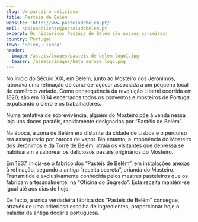 ```yaml
---
slug: Um parceiro delicioso!
title: Pastéis de Belém
website: 'http://www.pasteisdebelem.pt/'
mail: apoioaocliente@pasteisdebelem.pt
excerpt: Os históricos Pastéis de Belém são nossos parceiros!
country: Portugal
town: 'Belém, Lisboa'
header:
  image: /assets/images/pasteis-de-belem-logo1.jpg
  teaser: /assets/images/beta europe logo.png
---
```

No início do Século XIX, em Belém, junto ao Mosteiro dos Jerónimos, laborava uma refinação de cana-de-açúcar associada a um pequeno local de comércio variado. Como consequência da revolução Liberal ocorrida em 1820, são em 1834 encerrados todos os conventos e mosteiros de Portugal, expulsando o clero e os trabalhadores.



Numa tentativa de sobrevivência, alguém do Mosteiro põe à venda nessa loja uns doces pastéis, rapidamente designados por “Pastéis de Belém”.



Na época, a zona de Belém era distante da cidade de Lisboa e o percurso era assegurado por barcos de vapor. No entanto, a imponência do Mosteiro dos Jerónimos e da Torre de Belém, atraía os visitantes que depressa se habituaram a saborear os deliciosos pastéis originários do Mosteiro.



Em 1837, inicia-se o fabrico dos “Pastéis de Belém”, em instalações anexas à refinação, segundo a antiga “receita secreta”, oriunda do Mosteiro. Transmitida e exclusivamente conhecida pelos mestres pasteleiros que os fabricam artesanalmente, na “Oficina do Segredo”. Esta receita mantém-se igual até aos dias de hoje.



De facto, a única verdadeira fábrica dos “Pastéis de Belém” consegue, através de uma criteriosa escolha de ingredientes, proporcionar hoje o paladar da antiga doçaria portuguesa.
